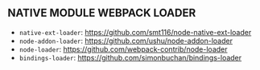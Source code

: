 ## NATIVE MODULE WEBPACK LOADER

- `native-ext-loader`: https://github.com/smt116/node-native-ext-loader
- `node-addon-loader`: https://github.com/ushu/node-addon-loader
- `node-loader`: https://github.com/webpack-contrib/node-loader
- `bindings-loader`: https://github.com/simonbuchan/bindings-loader